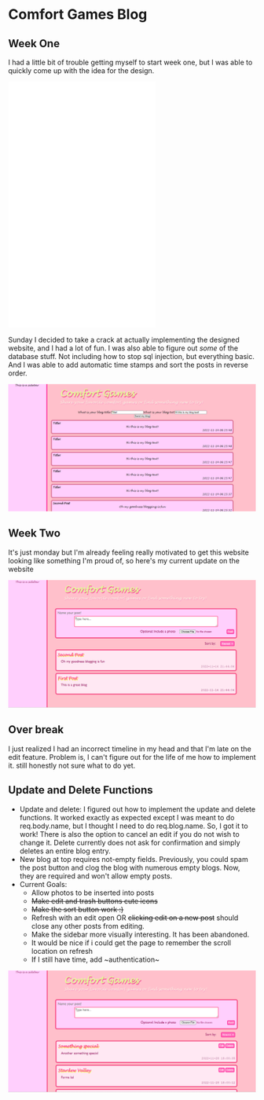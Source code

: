 # Comfort Games Blog

## Week One
I had a little bit of trouble getting myself to start week one, but I was able to quickly come up with the idea for the design.
<div>
<embed src="my-design.pdf" height=500 alt="Design Layout">
<div>

Sunday I decided to take a crack at actually implementing the designed website, and I had a lot of fun. I was also able to figure out <i>some</i> of the database stuff. Not including how to stop sql injection, but everything basic. And I was able to add automatic time stamps and sort the posts in reverse order.

<div>
<img src="progress.png" alt="Week One Current Design">
<div>

## Week Two
It's just monday but I'm already feeling really motivated to get this website looking like something I'm proud of, so here's my current update on the website

<div>
<img src="progress2.png" alt="Week Two Monday Current Design">
<div>

## Over break
I just realized I had an incorrect timeline in my head and that I'm late on the edit feature. Problem is, I can't figure out for the life of me how to implement it. still honestly not sure what to do yet.

## Update and Delete Functions

- Update and delete: 
I figured out how to implement the update and delete functions. It worked exactly as expected except I was meant to do req.body.name, but I thought I need to do req.blog.name. So, I got it to work! There is also the option to cancel an edit if you do not wish to change it. Delete currently does not ask for confirmation and simply deletes an entire blog entry.
- New blog at top requires not-empty fields. Previously, you could spam the post button and clog the blog with numerous empty blogs. Now, they are required and won't allow empty posts.
- Current Goals:
    - Allow photos to be inserted into posts
    - ~~Make edit and trash buttons cute icons~~
    - ~~Make the sort button work :)~~
    - Refresh with an edit open OR ~~clicking edit on a new post~~ should close any other posts from editing.
    - Make the sidebar more visually interesting. It has been abandoned.
    - It would be nice if i could get the page to remember the scroll location on refresh
    - If I still have time, add ~authentication~

<div>
<img src="progress3.png" alt="Current Design with Up-date and Delete">
<div>